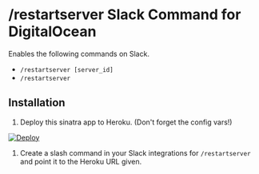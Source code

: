 # /restartserver Slack Command for DigitalOcean

Enables the following commands on Slack.

* `/restartserver [server_id]`
* `/restartserver`

## Installation

1. Deploy this sinatra app to Heroku. (Don't forget the config vars!)

[![Deploy](https://www.herokucdn.com/deploy/button.png)](https://dashboard.heroku.com/new?template=https%3A%2F%2Fgithub.com%2Fsubstrakt%2FSlack-DigitalOcean)

1. Create a slash command in your Slack integrations for `/restartserver` and point it to the Heroku URL given.
